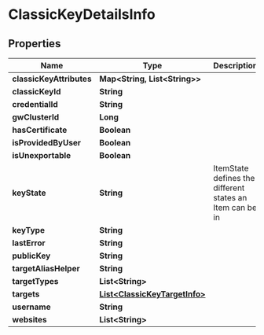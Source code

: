

# ClassicKeyDetailsInfo


## Properties

| Name | Type | Description | Notes |
|------------ | ------------- | ------------- | -------------|
|**classicKeyAttributes** | **Map&lt;String, List&lt;String&gt;&gt;** |  |  [optional] |
|**classicKeyId** | **String** |  |  [optional] |
|**credentialId** | **String** |  |  [optional] |
|**gwClusterId** | **Long** |  |  [optional] |
|**hasCertificate** | **Boolean** |  |  [optional] |
|**isProvidedByUser** | **Boolean** |  |  [optional] |
|**isUnexportable** | **Boolean** |  |  [optional] |
|**keyState** | **String** | ItemState defines the different states an Item can be in |  [optional] |
|**keyType** | **String** |  |  [optional] |
|**lastError** | **String** |  |  [optional] |
|**publicKey** | **String** |  |  [optional] |
|**targetAliasHelper** | **String** |  |  [optional] |
|**targetTypes** | **List&lt;String&gt;** |  |  [optional] |
|**targets** | [**List&lt;ClassicKeyTargetInfo&gt;**](ClassicKeyTargetInfo.md) |  |  [optional] |
|**username** | **String** |  |  [optional] |
|**websites** | **List&lt;String&gt;** |  |  [optional] |



